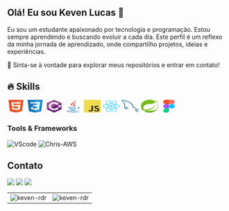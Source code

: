 ## Olá! Eu sou Keven Lucas 👋

Eu sou um estudante apaixonado por tecnologia e programação. Estou sempre aprendendo e buscando evoluir a cada dia. Este perfil é um reflexo da minha jornada de aprendizado, onde compartilho projetos, ideias e experiências.


🔗 Sinta-se à vontade para explorar meus repositórios e entrar em contato!

## 🔥 Skills
<!-- Skills: Programming Languages -->
  <div style="flex-basis: 48%;">
  <p align="left">
    <img alt="HTML" height="30" width="40" src="https://raw.githubusercontent.com/devicons/devicon/master/icons/html5/html5-original.svg" />
    <img alt="CSS" height="30" width="40" src="https://raw.githubusercontent.com/devicons/devicon/master/icons/css3/css3-original.svg" />
    <img alt="CSharp" height="30" width="40" src="https://raw.githubusercontent.com/devicons/devicon/master/icons/csharp/csharp-original.svg" />
    <img alt="Java" height="30" width="40" src="https://raw.githubusercontent.com/devicons/devicon/master/icons/java/java-original.svg" />
    <img alt="JavaScript" height="30" width="40" src="https://raw.githubusercontent.com/devicons/devicon/master/icons/javascript/javascript-original.svg" />
    <img alt="React" height="30" width="40" src="https://raw.githubusercontent.com/devicons/devicon/master/icons/react/react-original.svg" />
    <img alt="MySQL" height="30" width="40" src="https://raw.githubusercontent.com/devicons/devicon/master/icons/mysql/mysql-original.svg" />
    <img alt="Spring Boot" height="30" width="40" src="https://raw.githubusercontent.com/devicons/devicon/master/icons/spring/spring-original.svg" />
    <img alt="Figma" height="30" width="40" src="https://raw.githubusercontent.com/devicons/devicon/master/icons/figma/figma-original.svg" />
  </p>
</div>
  
  <!-- Skills: Tools & Frameworks -->
  <div style="flex-basis: 48%;">
    <h3>Tools & Frameworks</h3>
    <img align="center" alt="VScode" height="30" width="40" src="https://cdn.jsdelivr.net/gh/devicons/devicon/icons/vscode/vscode-original.svg">
    <img align="center" alt="Chris-AWS" height="30" width="40" src="https://cdn.jsdelivr.net/gh/devicons/devicon/icons/git/git-original.svg">
  </div>
  
  
  ## Contato
 
<div> 
  
  <a href="https://www.instagram.com/kevenlucasr/" target="_blank"><img src="https://img.shields.io/badge/-Instagram-%23E4405F?style=for-the-badge&logo=instagram&logoColor=white" target="_blank"></a>
  <a href = "mailto:kevenlucas2015@gmail.com"><img src="https://img.shields.io/badge/-Gmail-%23333?style=for-the-badge&logo=gmail&logoColor=white" target="_blank"></a>
  <a href="https://www.linkedin.com/in/keven-lucas-rodrigues-b9aa69296/" target="_blank"><img src="https://img.shields.io/badge/-LinkedIn-%230077B5?style=for-the-badge&logo=linkedin&logoColor=white" target="_blank"></a> 
  
</div>

<table>
  <tr>
    <td>
      <img src="https://github-readme-stats.vercel.app/api?username=keven-rdr&show_icons=true&theme=default&hide_border=true" alt="keven-rdr" />
    </td>
    <td>
      <img src="https://github-readme-streak-stats.herokuapp.com?user=keven-rdr&hide_border=true&theme=default" alt="keven-rdr" />
    </td>
  </tr>
</table>







